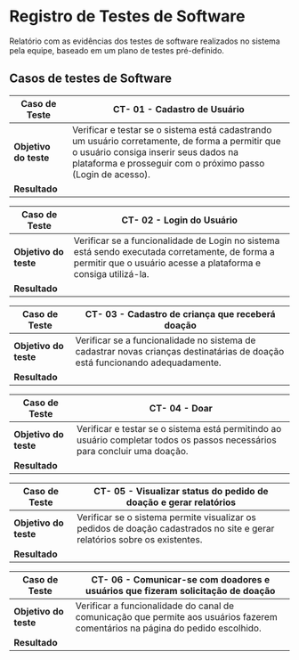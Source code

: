 # Registro de Testes de Software

Relatório com as evidências dos testes de software realizados no sistema pela equipe, baseado em um plano de testes pré-definido.

## Casos de testes de Software

|Caso de Teste |CT- 01 - Cadastro de Usuário  |
|--------------------|----------------------------------------------------------------------|
| **Objetivo do teste** | 	Verificar e testar se o sistema está cadastrando um usuário corretamente, de forma a permitir que o usuário consiga inserir seus dados na plataforma e prosseguir com o próximo passo (Login de acesso).  |
| **Resultado** |  |

|Caso de Teste | CT- 02 - Login do Usuário|
|--------------------|----------------------------------------------------------------------|
| **Objetivo do teste** | 	Verificar se a funcionalidade de Login no sistema está sendo executada corretamente, de forma a permitir que o usuário acesse a plataforma e consiga utilizá-la. |
| **Resultado** | |

|Caso de Teste | CT- 03 - Cadastro de criança que receberá doação|
|--------------------|----------------------------------------------------------------------|
| **Objetivo do teste** | 	Verificar se a funcionalidade no sistema de cadastrar novas crianças destinatárias de doação está funcionando adequadamente. |
| **Resultado** | |

|Caso de Teste | CT- 04 - Doar|
|--------------------|----------------------------------------------------------------------|
| **Objetivo do teste** | 	Verificar e testar se o sistema está permitindo ao usuário completar todos os passos necessários para concluir uma doação. |
| **Resultado** | |

|Caso de Teste | CT- 05 - Visualizar status do pedido de doação e gerar relatórios|
|--------------------|----------------------------------------------------------------------|
| **Objetivo do teste** | 	Verificar se o sistema permite visualizar os pedidos de doação cadastrados no site e gerar relatórios sobre os existentes. |
| **Resultado** | |

|Caso de Teste | CT- 06 - Comunicar-se com doadores e usuários que fizeram solicitação de doação|
|--------------------|----------------------------------------------------------------------|
| **Objetivo do teste** | 	Verificar a funcionalidade do canal de comunicação que permite aos usuários fazerem comentários na página do pedido escolhido. |
| **Resultado** | |****
